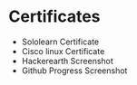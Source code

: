 
<h1>Certificates</h1>

* Sololearn Certificate
* Cisco linux Certificate
* Hackerearth Screenshot
* Github Progress Screenshot
